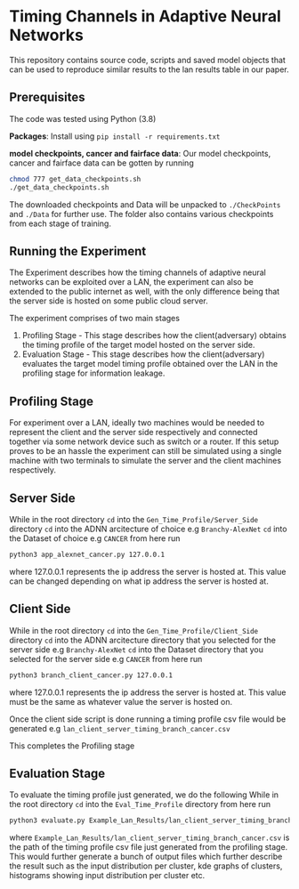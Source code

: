 # Timing Channels in Adaptive Neural Networks

This repository contains source code, scripts and saved model objects that can be used to reproduce similar results to the lan results table in our paper.


## Prerequisites
The code was tested using Python (3.8)

**Packages**: Install using `pip install -r requirements.txt`


**model checkpoints, cancer and fairface data**: Our model checkpoints, cancer and fairface data can be gotten by running 

```bash
chmod 777 get_data_checkpoints.sh
./get_data_checkpoints.sh
```

The downloaded checkpoints and Data will be unpacked to `./CheckPoints` and `./Data` for further use. The folder also contains various checkpoints from each stage of training.

## Running the Experiment
The Experiment describes how the timing channels of adaptive neural networks can be exploited over a LAN, the experiment can also be extended to the public internet as well, with the only difference being that the server side is hosted on some public cloud server.

The experiment comprises of two main stages
1. Profiling Stage - This stage describes how the client(adversary) obtains the timing profile of the target model hosted on the server side.
2. Evaluation Stage - This stage describes how the client(adversary) evaluates the target model timing profile obtained over the LAN in the profiling stage for information leakage.

## Profiling Stage
For experiment over a LAN, ideally two machines would be needed to represent the client and the server side respectively and connected together via some network device such as switch or a router. If this setup proves to be an hassle the experiment can still be simulated using a single machine with two terminals to simulate the server and the client machines respectively.

## Server Side 
While in the root directory `cd` into the `Gen_Time_Profile/Server_Side` directory 
`cd` into the ADNN arcitecture of choice e.g `Branchy-AlexNet`
`cd` into the Dataset of choice e.g `CANCER`
from here run
```bash
python3 app_alexnet_cancer.py 127.0.0.1
```
where 127.0.0.1 represents the ip address the server is hosted at. This value can be changed depending on what ip address the server is hosted at.


## Client Side 
While in the root directory `cd` into the `Gen_Time_Profile/Client_Side` directory 
`cd` into the ADNN arcitecture directory that you selected for the server side e.g `Branchy-AlexNet`
`cd` into the Dataset directory that you selected for the server side  e.g `CANCER`
from here run
```bash
python3 branch_client_cancer.py 127.0.0.1
```
where 127.0.0.1 represents the ip address the server is hosted at. This value must be the same as whatever value the server is hosted on.

Once the client side script is done running a timing profile csv file would be generated e.g `lan_client_server_timing_branch_cancer.csv`

This completes the Profiling stage

## Evaluation Stage

To evaluate the timing profile just generated, we do the following
While in the root directory `cd` into the `Eval_Time_Profile` directory 
from here run 
```bash
python3 evaluate.py Example_Lan_Results/lan_client_server_timing_branch_cancer.csv
```
where `Example_Lan_Results/lan_client_server_timing_branch_cancer.csv` is the path of the timing profile csv file just generated from the profiling stage.
This would further generate a bunch of output files which further describe the result such as the input distribution per cluster, kde graphs of clusters, histograms showing input distribution per cluster etc.

